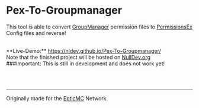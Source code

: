 # Pex-To-Groupmanager
This tool is able to convert <a href="http://wiki.mc-ess.net/wiki/Group_Manager">GroupManager</a> permission files to <a href="https://github.com/PEXPlugins/PermissionsEx/wiki/Commands">PermissionsEx</a> Config files and reverse!

<br>
**Live-Demo:**
<a href="https://nldev.github.io/Pex-To-Groupmanager/">https://nldev.github.io/Pex-To-Groupmanager/</a>
<br>
Note that the finished project will be hosted on <a href="https://nulldev.org">NullDev.org</a>
<br>
###Important: This is still in development and does not work yet!

<br><br><hr>
<p>Originally made for the <a href="https://epticmc.com">EpticMC</a> Network.</p>
